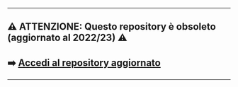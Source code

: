 <hr>

## :warning: ATTENZIONE: Questo repository è obsoleto (aggiornato al 2022/23) :warning:
## :arrow_right: [Accedi al repository aggiornato](https://github.com/polito-informatica/Esempi-esame)

<hr>
